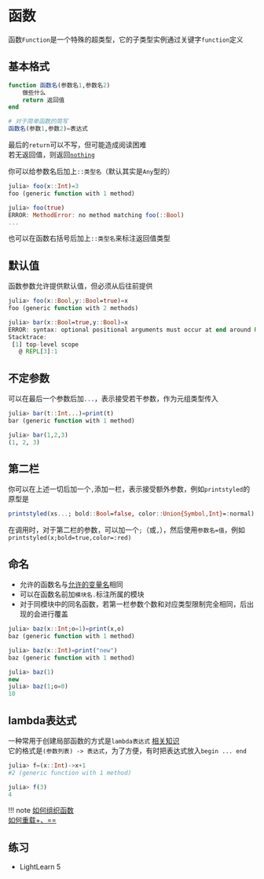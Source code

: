 # 函数
函数`Function`是一个特殊的超类型，它的子类型实例通过关键字`function`定义

## 基本格式
```jl
function 函数名(参数名1,参数名2)
    做些什么
    return 返回值
end

# 对于简单函数的简写
函数名(参数1,参数2)=表达式
```

最后的`return`可以不写，但可能造成阅读困难\
若无返回值，则返回[`nothing`](little_types.md#无)

你可以给参数名后加上`::类型名`（默认其实是`Any`型的）
```jl
julia> foo(x::Int)=3
foo (generic function with 1 method)

julia> foo(true)
ERROR: MethodError: no method matching foo(::Bool)
...
```

也可以在函数右括号后加上`::类型名`来标注返回值类型

## 默认值
函数参数允许提供默认值，但必须从后往前提供
```jl
julia> foo(x::Bool,y::Bool=true)=x
foo (generic function with 2 methods)

julia> bar(x::Bool=true,y::Bool)=x
ERROR: syntax: optional positional arguments must occur at end around REPL[3]:1
Stacktrace:
 [1] top-level scope
   @ REPL[3]:1
```

## 不定参数
可以在最后一个参数后加`...`，表示接受若干参数，作为元组类型传入
```jl
julia> bar(t::Int...)=print(t)
bar (generic function with 1 method)

julia> bar(1,2,3)
(1, 2, 3)
```

## 第二栏
你可以在上述一切后加一个`,`添加一栏，表示接受额外参数，例如`printstyled`的原型是
```jl
printstyled(xs...; bold::Bool=false, color::Union{Symbol,Int}=:normal)
```

在调用时，对于第二栏的参数，可以加一个`;`（或`,`），然后使用`参数名=值`，例如`printstyled(x;bold=true,color=:red)`

## 命名
- 允许的函数名与[允许的变量名](variable_basic.md#命名规范)相同
- 可以在函数名前加`模块名.`标注所属的模块
- 对于同模块中的同名函数，若第一栏参数个数和对应类型限制完全相同，后出现的会进行覆盖
```jl
julia> baz(x::Int;o=1)=print(x,o)
baz (generic function with 1 method)

julia> baz(x::Int)=print("new")
baz (generic function with 1 method)

julia> baz(1)
new
julia> baz(1;o=0)
10
```

## lambda表达式
一种常用于创建局部函数的方式是`lambda表达式` [相关知识](https://www.luogu.com.cn/blog/t532/church-encoding-and-lam-cal)\
它的格式是`(参数列表) -> 表达式`，为了方便，有时把表达式放入`begin ... end`
```jl
julia> f=(x::Int)->x+1
#2 (generic function with 1 method)

julia> f(3)
4
```

!!! note
    [如何组织函数](https://discourse.juliacn.com/t/topic/3190)\
    [如何重载+、==](https://discourse.juliacn.com/t/topic/5457)

## 练习
- LightLearn 5

[^1]: https://discourse.juliacn.com/t/topic/941?u=jun
